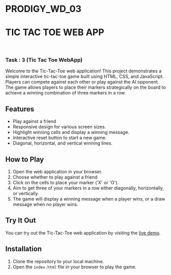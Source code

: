 # PRODIGY_WD_03

# TIC TAC TOE WEB APP
<br/>

### Task : 3 (Tic Tac Toe WebApp)

Welcome to the Tic-Tac-Toe web application! This project demonstrates a simple interactive tic-tac-toe game built using HTML, CSS, and JavaScript. Players can compete against each other or play against the AI opponent. The game allows players to place their markers strategically on the board to achieve a winning combination of three markers in a row.

## Features

- Play against a friend 
- Responsive design for various screen sizes.
- Highlight winning cells and display a winning message.
- Interactive reset button to start a new game.
- Diagonal, horizontal, and vertical winning lines.

## How to Play

1. Open the web application in your browser.
2. Choose whether to play against a friend
3. Click on the cells to place your marker ('X' or 'O').
4. Aim to get three of your markers in a row either diagonally, horizontally, or vertically.
5. The game will display a winning message when a player wins, or a draw message when no player wins.


## Try It Out

You can try out the Tic-Tac-Toe web application by visiting the [live demo](https://tic-tac-toe-eta-nine.vercel.app/
).

## Installation

1. Clone the repository to your local machine.
2. Open the `index.html` file in your browser to play the game.
